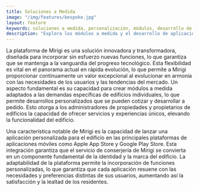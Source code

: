 ```yaml
---
title: Soluciones a Medida
image: "/img/features/bespoke.jpg"
layout: feature
keywords: soluciones a medida, personalización, módulos, desarrollo de aplicaciones, flexibilidad, innovación
description: "Explora los módulos a medida y el desarrollo de aplicaciones personalizadas de Mirigi."
---
```


La plataforma de Mirigi es una solución innovadora y transformadora, diseñada para incorporar sin esfuerzo nuevas funciones, lo que garantiza que se mantenga a la vanguardia del progreso tecnológico. Esta flexibilidad es vital en el panorama actual en rápida evolución, lo que permite a Mirigi proporcionar continuamente un valor excepcional al evolucionar en armonía con las necesidades de los usuarios y las tendencias del mercado. Un aspecto fundamental es su capacidad para crear módulos a medida adaptados a las demandas específicas de edificios individuales, lo que permite desarrollos personalizados que se pueden cotizar y desarrollar a pedido. Esto otorga a los administradores de propiedades y propietarios de edificios la capacidad de ofrecer servicios y experiencias únicos, elevando la funcionalidad del edificio.

Una característica notable de Mirigi es la capacidad de lanzar una aplicación personalizada para el edificio en las principales plataformas de aplicaciones móviles como Apple App Store y Google Play Store. Esta integración garantiza que el servicio de conserjería de Mirigi se convierta en un componente fundamental de la identidad y la marca del edificio. La adaptabilidad de la plataforma permite la incorporación de funciones personalizadas, lo que garantiza que cada aplicación resuene con las necesidades y preferencias distintas de sus usuarios, aumentando así la satisfacción y la lealtad de los residentes.

